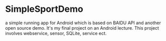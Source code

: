 # SimpleSportDemo

a simple running app for Android which is based on BAIDU API and another open source demo. It's my final project on an Android lecture. This project involves webservice, sensor, SQLite, service ect.
